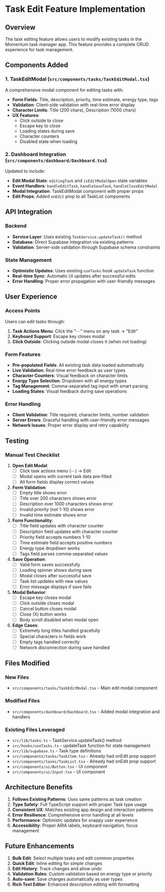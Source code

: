 # Task Edit Feature Implementation

## Overview
The task editing feature allows users to modify existing tasks in the Momentum task manager app. This feature provides a complete CRUD experience for task management.

## Components Added

### 1. TaskEditModal (`src/components/tasks/TaskEditModal.tsx`)
A comprehensive modal component for editing tasks with:
- **Form Fields**: Title, description, priority, time estimate, energy type, tags
- **Validation**: Client-side validation with real-time error display
- **Character Limits**: Title (200 chars), Description (1000 chars)
- **UX Features**: 
  - Click outside to close
  - Escape key to close
  - Loading states during save
  - Character counters
  - Disabled state when loading

### 2. Dashboard Integration (`src/components/dashboard/Dashboard.tsx`)
Updated to include:
- **Edit Modal State**: `editingTask` and `isEditModalOpen` state variables
- **Event Handlers**: `handleEditTask`, `handleSaveTask`, `handleCloseEditModal`
- **Modal Integration**: TaskEditModal component with proper props
- **Edit Props**: Added `onEdit` prop to all TaskList components

## API Integration

### Backend
- **Service Layer**: Uses existing `TaskService.updateTask()` method
- **Database**: Direct Supabase integration via existing patterns
- **Validation**: Server-side validation through Supabase schema constraints

### State Management
- **Optimistic Updates**: Uses existing `useTasks` hook `updateTask` function
- **Real-time Sync**: Automatic UI updates after successful edits
- **Error Handling**: Proper error propagation with user-friendly messages

## User Experience

### Access Points
Users can edit tasks through:
1. **Task Actions Menu**: Click the "⋯" menu on any task → "Edit"
2. **Keyboard Support**: Escape key closes modal
3. **Click Outside**: Clicking outside modal closes it (when not loading)

### Form Features
- **Pre-populated Fields**: All existing task data loaded automatically
- **Live Validation**: Real-time error feedback as user types
- **Character Counters**: Visual feedback on character limits
- **Energy Type Selection**: Dropdown with all energy types
- **Tag Management**: Comma-separated tag input with smart parsing
- **Loading States**: Visual feedback during save operations

### Error Handling
- **Client Validation**: Title required, character limits, number validation
- **Server Errors**: Graceful handling with user-friendly error messages
- **Network Issues**: Proper error display and retry capability

## Testing

### Manual Test Checklist
1. **Open Edit Modal**:
   - [ ] Click task actions menu (⋯) → Edit
   - [ ] Modal opens with current task data pre-filled
   - [ ] All form fields display correct values

2. **Form Validation**:
   - [ ] Empty title shows error
   - [ ] Title over 200 characters shows error
   - [ ] Description over 1000 characters shows error
   - [ ] Invalid priority (not 1-10) shows error
   - [ ] Invalid time estimate shows error

3. **Form Functionality**:
   - [ ] Title field updates with character counter
   - [ ] Description field updates with character counter
   - [ ] Priority field accepts numbers 1-10
   - [ ] Time estimate field accepts positive numbers
   - [ ] Energy type dropdown works
   - [ ] Tags field parses comma-separated values

4. **Save Operation**:
   - [ ] Valid form saves successfully
   - [ ] Loading spinner shows during save
   - [ ] Modal closes after successful save
   - [ ] Task list updates with new values
   - [ ] Error message displays if save fails

5. **Modal Behavior**:
   - [ ] Escape key closes modal
   - [ ] Click outside closes modal
   - [ ] Cancel button closes modal
   - [ ] Close (X) button works
   - [ ] Body scroll disabled when modal open

6. **Edge Cases**:
   - [ ] Extremely long titles handled gracefully
   - [ ] Special characters in fields work
   - [ ] Empty tags handled correctly
   - [ ] Network disconnection during save handled

## Files Modified

### New Files
- `src/components/tasks/TaskEditModal.tsx` - Main edit modal component

### Modified Files
- `src/components/dashboard/Dashboard.tsx` - Added modal integration and handlers

### Existing Files Leveraged
- `src/lib/tasks.ts` - TaskService.updateTask() method
- `src/hooks/useTasks.ts` - updateTask function for state management
- `src/lib/supabase.ts` - Task type definitions
- `src/components/tasks/TaskItem.tsx` - Already had onEdit prop support
- `src/components/tasks/TaskList.tsx` - Already had onEdit prop support
- `src/components/ui/Button.tsx` - UI component
- `src/components/ui/Input.tsx` - UI component

## Architecture Benefits

1. **Follows Existing Patterns**: Uses same patterns as task creation
2. **Type Safety**: Full TypeScript support with proper Task type usage
3. **Consistent UX**: Matches existing app design and interaction patterns
4. **Error Resilience**: Comprehensive error handling at all levels
5. **Performance**: Optimistic updates for snappy user experience
6. **Accessibility**: Proper ARIA labels, keyboard navigation, focus management

## Future Enhancements

1. **Bulk Edit**: Select multiple tasks and edit common properties
2. **Quick Edit**: Inline editing for simple changes
3. **Edit History**: Track changes and allow undo
4. **Validation Rules**: Custom validation based on energy type or priority
5. **Auto-save**: Save changes automatically as user types
6. **Rich Text Editor**: Enhanced description editing with formatting
